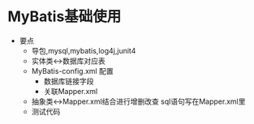 # MyBatis基础使用

* 要点
  * 导包,mysql,mybatis,log4j,junit4
  * 实体类<->数据库对应表
  * MyBatis-config.xml 配置
    * 数据库链接字段
    * 关联Mapper.xml
  * 抽象类<->Mapper.xml结合进行增删改查 sql语句写在Mapper.xml里
  * 测试代码
